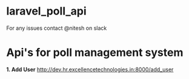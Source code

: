 # laravel_poll_api

For any issues contact @nitesh on slack

<h1>Api's for poll management system</h1>

<b>1. Add User</b>
http://dev.hr.excellencetechnologies.in:8000/add_user

